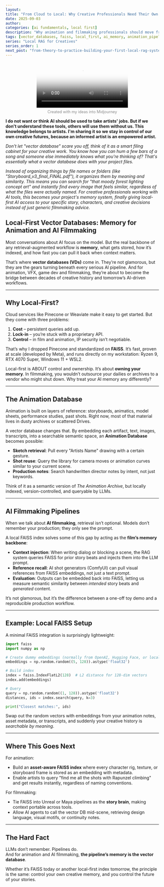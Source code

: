 ```yaml
---
layout: 
title: "From Cloud to Local: Why Creative Professionals Need Their Own AI Memory"
date: 2025-09-03
author: 
categories: [ai fundamentals, local first]
description: "Why animation and filmmaking professionals should move from cloud-based AI services to local vector databases for better control, cost management, and IP security."
tags: [vector_databases, faiss, local_first, ai_memory, animation_pipeline, ai_filmmaking, rag_series]
series: "Local RAG for Creatives"
series_order: 1
next_post: "from-theory-to-practice-building-your-first-local-rag-system"
---
```



<div style="text-align:center;">
  <video
    controls
    preload="metadata"
    style="max-width:100%;height:auto;"
    poster="{{ '/assets/img/vectorDB_rabbit_poster.png' | relative_url }}"
  >
    <source src="{{ '/assets/video/vectorDB_rabbit.mp4' | relative_url }}" type="video/mp4">
    Your browser does not support the video tag.
    <a href="{{ '/assets/video/vectorDB_rabbit.mp4' | relative_url }}">Download the video</a>.
  </video>

  <p style="color:#888; font-size:0.9em; margin-top:0.5em;">
    Created with my ideas into Midjourney
  </p>
</div>

**I do not want or think AI should be used to take artists' jobs. But if we don't understand these tools, others will use them without us. This knowledge belongs to artists. I'm sharing it so we stay in control of our own creative futures, because an informed artist is an empowered artist.**



*Don't let "vector database" scare you off, think of it as a smart filing cabinet for your creative work. You know how you can hum a few bars of a song and someone else immediately knows what you're thinking of? 
That's essentially what a vector database does with your project files.* 

*Instead of organizing things by file names or folders (like "Storyboard_v3_final_FINAL.pdf"), it organizes them by meaning and similarity. This means you can search for "that moody forest lighting concept art" and instantly find every image that feels similar, regardless of what the files were actually named. For creative professionals working with AI tools, this becomes your project's memory system, finally giving local-first AI access to your specific story, characters, and creative decisions instead of just generic filmmaking advice.*

## Local-First Vector Databases: Memory for Animation and AI Filmmaking
Most conversations about AI focus on the model. But the real backbone of any retrieval-augmented workflow is **memory**, what gets stored, how it’s indexed, and how fast you can pull it back when context matters.  

That’s where **vector databases (VDs)** come in. They’re not glamorous, but they are the gears turning beneath every serious AI pipeline. And for animation, VFX, game dev and filmmaking, they’re about to become the bridge between decades of creative history and tomorrow’s AI-driven workflows.

---

## Why Local-First?

Cloud services like Pinecone or Weaviate make it easy to get started. But they come with three problems:

1. **Cost** – persistent queries add up.  
2. **Lock-in** – you’re stuck with a proprietary API.  
3. **Control** – in film and animation, IP security isn’t negotiable.  

That’s why I dropped Pinecone and standardized on **FAISS**. It’s fast, proven at scale (developed by Meta), and runs directly on my workstation: Ryzen 9, RTX 4070 Super, Windows 11 + WSL2.  

Local-first is ABOUT control and ownership. It’s about **owning your memory**. In filmmaking, you wouldn’t outsource your dailies or archives to a vendor who might shut down. Why treat your AI memory any differently?

---

## The Animation Database

Animation is built on layers of reference: storyboards, animatics, model sheets, performance studies, past shots. Right now, most of that material lives in dusty archives or scattered Drives.  

A vector database changes that. By embedding each artifact, text, images, transcripts, into a searchable semantic space, an **Animation Database** becomes possible:

- **Sketch retrieval**: Pull every "Artists Name" drawing with a certain gesture.  
- **Shot reuse**: Query the library for camera moves or animation curves similar to your current scene.  
- **Production notes**: Search handwritten director notes by intent, not just keywords.  

Think of it as a semantic version of *The Animation Archive*, but locally indexed, version-controlled, and queryable by LLMs.

---

## AI Filmmaking Pipelines

When we talk about **AI filmmaking**, retrieval isn’t optional. Models don’t remember your production; they only see the prompt.  

A local FAISS index solves some of this gap by acting as the **film’s memory backbone**:

- **Context injection**: When writing dialog or blocking a scene, the RAG system queries FAISS for prior story beats and injects them into the LLM prompt.  
- **Reference recall**: AI shot generators (ComfyUI) can pull visual references from FAISS embeddings, not just a text prompt.  
- **Evaluation**: Outputs can be embedded back into FAISS, letting us measure semantic similarity between *intended* story beats and *generated* content.  

It’s not glamorous, but it’s the difference between a one-off toy demo and a reproducible production workflow.

---

## Example: Local FAISS Setup

A minimal FAISS integration is surprisingly lightweight:

```python
import faiss
import numpy as np

# Create dummy embeddings (normally from OpenAI, Hugging Face, or local models)
embeddings = np.random.random((5, 128)).astype('float32')

# Build index
index = faiss.IndexFlatL2(128)  # L2 distance for 128-dim vectors
index.add(embeddings)

# Query
query = np.random.random((1, 128)).astype('float32')
distances, ids = index.search(query, k=3)

print("Closest matches:", ids)
```

Swap out the random vectors with embeddings from your animation notes, asset metadata, or transcripts, and suddenly your creative history is *searchable by meaning*.

---

## Where This Goes Next

For animation:
- Build an **asset-aware FAISS index** where every character rig, texture, or storyboard frame is stored as an embedding with metadata.  
- Enable artists to query "find me all the shots with Rapunzel climbing" and get results instantly, regardless of naming conventions.  

For filmmaking:
- Tie FAISS into Unreal or Maya pipelines as the **story brain**, making context portable across tools.  
- Allow AI agents to call the vector DB mid-scene, retrieving design language, visual motifs, or continuity notes.  

---

## The Hard Fact

LLMs don’t remember. Pipelines do.  
And for animation and AI filmmaking, **the pipeline’s memory is the vector database**.  

Whether it’s FAISS today or another local-first index tomorrow, the principle is the same: control your own creative memory, and you control the future of your stories.
